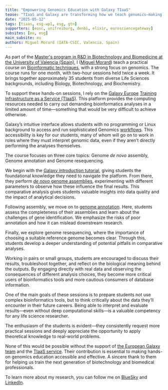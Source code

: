 ```yaml
---
title: "Empowering Genomics Education with Galaxy TIaaS"
tease: "TIaaS and Galaxy are transforming how we teach genomics—making hands-on bioinformatics accessible to every student, no coding required."
date: "2025-05-12"
tags: [tiaas, esg-wp1, esg, gtn]
supporters: [eosc, unifreiburg, denbi, elixir, eurosciencegateway]
subsites: [eu, esg]
main_subsite: eu
authors: Miguel Morard (IATA-CSIC, Valencia, Spain)
---
```

As part of the [Master's program in R&D in Biotechnology and Biomedicine at the University of
Valencia (Spain)](https://www.uv.es/uvweb/college/en/postgraduate-courses/official-master-s-degrees/official-master-s-degrees-offered/master-s-degree-research-development-biotechnology-biomedicine-1285848941532/Titulacio.html?id=1285956361839), I ([Miguel Morard](https://scholar.google.es/citations?user=_j3v1hMAAAAJ&hl=en)) teach a practical course on [Bioinformatic techniques](https://www.uv.es/uvweb/undergraduate-degree-human-nutrition-dietetics/en/after-degree/official-master-s-degree/uv-master-s-degrees-catalogue-1285933577299.html?idA=44696&idT=2224;2025), with a strong focus on
genomics. The course runs for one month, with two-hour sessions held twice a week. It brings together
approximately 35 students from diverse Life Sciences backgrounds, including Biology, Biotechnology,
and Biochemistry.

To support these hands-on sessions, I rely on the [Galaxy Europe](https://usegalaxy.eu/) [Training Infrastructure as a Service (TIaaS)](https://usegalaxy.eu/tiaas/). This platform provides the computing resources needed to carry out demanding bioinformatics
analyses in a limited amount of time—something that would be very difficult to achieve otherwise.

Galaxy’s intuitive interface allows students with no programming or Linux background to access and
run sophisticated Genomics [workflows](https://usegalaxy.org/workflows/list_published). This accessibility is key for our students, many of whom will
go on to work in roles where they must interpret genomic data, even if they aren’t directly performing
the analyses themselves.

The course focuses on three core topics: Genome _de novo_ assembly, Genome annotation and Genome
resequencing.

We begin with the [Galaxy introduction tutorial](https://training.galaxyproject.org/training-material/topics/introduction/tutorials/galaxy-intro-101/tutorial.html), giving students the foundational knowledge they need
to navigate the platform. From there, they perform [_de novo_ genome assemblies](https://training.galaxyproject.org/training-material/topics/assembly/), experimenting with
different parameters to observe how these influence the final results. This comparative analysis gives
students valuable insights into data quality and the impact of analytical decisions.

Following assembly, we move on to [genome annotation](https://training.galaxyproject.org/training-material/topics/genome-annotation/). Here, students assess the completeness of their
assemblies and learn about the challenges of gene identification. We emphasize the risks of poor
annotation and how it can mislead downstream research.

Finally, we explore genome resequencing, where the importance of choosing a suitable reference
genome becomes clear. Through this, students develop a deeper understanding of potential pitfalls in
comparative analyses.

Working in pairs or small groups, students are encouraged to discuss their results, troubleshoot
together, and reflect on the biological meaning behind the outputs. By engaging directly with real data
and observing the consequences of different analysis choices, they become more critical users of
bioinformatics tools and more cautious consumers of database information.

One of the main goals of these sessions is to prepare students not use complex bioinformatics tools, but
to think critically about the data they’ll encounter in their future careers. Being able to interpret and
evaluate results—even without deep computational skills—is a valuable competency for any life
science researcher.

The enthusiasm of the students is evident—they consistently request more practical sessions and deeply
appreciate the opportunity to apply theoretical knowledge to real-world problems.

None of this would be possible without the support of [the European Galaxy team](https://usegalaxy-eu.github.io/people) and the [TIaaS service](https://usegalaxy.eu/tiaas/).
Their contribution is essential to making hands-on genomics education accessible and effective. A
sincere thank to them for helping us train the next generation of biotechnology and biomedical
professionals.

To learn more about my research, you can follow me on [BlueSky](https://bsky.app/profile/mmorard.bsky.social) and [LinkedIn](https://www.linkedin.com/in/miguel-morard/).